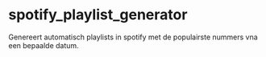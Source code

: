 # spotify_playlist_generator

Genereert automatisch playlists in spotify met de populairste nummers vna een bepaalde datum.
